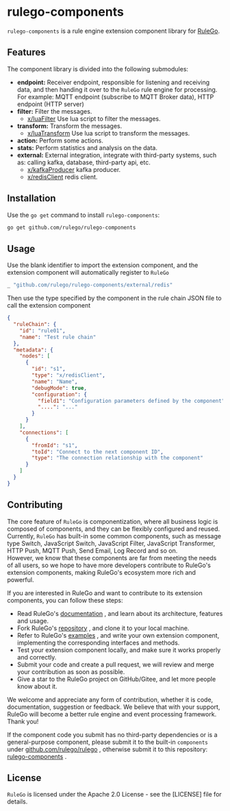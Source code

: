 # rulego-components

`rulego-components` is a rule engine extension component library for [RuleGo](https://github.com/rulego/rulego).

## Features
The component library is divided into the following submodules:
* **endpoint:** Receiver endpoint, responsible for listening and receiving data, and then handing it over to the `RuleGo` rule engine for processing. For example: MQTT endpoint (subscribe to MQTT Broker data), HTTP endpoint (HTTP server)
* **filter:** Filter the messages.
    - [x/luaFilter](/filter/lua_filter.go) Use lua script to filter the messages.
* **transform:** Transform the messages.
    - [x/luaTransform](/transform/lua_transform.go) Use lua script to transform the messages.
* **action:** Perform some actions.
* **stats:** Perform statistics and analysis on the data.
* **external:** External integration, integrate with third-party systems, such as: calling kafka, database, third-party api, etc.
    - [x/kafkaProducer](/external/kafka/kafka_producer.go) kafka producer.
    - [x/redisClient](/external/redis/redis_client.go) redis client.

## Installation

Use the `go get` command to install `rulego-components`:

```bash
go get github.com/rulego/rulego-components
```

## Usage

Use the blank identifier to import the extension component, and the extension component will automatically register to `RuleGo`
```go
_ "github.com/rulego/rulego-components/external/redis"
```

Then use the type specified by the component in the rule chain JSON file to call the extension component
```json
{
  "ruleChain": {
    "id": "rule01",
    "name": "Test rule chain"
  },
  "metadata": {
    "nodes": [
      {
        "id": "s1",
        "type": "x/redisClient",
        "name": "Name",
        "debugMode": true,
        "configuration": {
          "field1": "Configuration parameters defined by the component",
          "....": "..."
        }
      }
    ],
    "connections": [
      {
        "fromId": "s1",
        "toId": "Connect to the next component ID",
        "type": "The connection relationship with the component"
      }
    ]
  }
}
```

## Contributing

The core feature of `RuleGo` is componentization, where all business logic is composed of components, and they can be flexibly configured and reused. Currently, `RuleGo` has built-in some common components, such as message type Switch, JavaScript Switch, JavaScript Filter, JavaScript Transformer, HTTP Push, MQTT Push, Send Email, Log Record and so on.      
However, we know that these components are far from meeting the needs of all users, so we hope to have more developers contribute to RuleGo's extension components, making RuleGo's ecosystem more rich and powerful.     

If you are interested in RuleGo and want to contribute to its extension components, you can follow these steps:

- Read RuleGo's [documentation](https://rulego.cc)  , and learn about its architecture, features and usage.
- Fork RuleGo's [repository](https://github.com/rulego/rulego)  , and clone it to your local machine.
- Refer to RuleGo's [examples](https://github.com/rulego/rulego/tree/main/components) , and write your own extension component, implementing the corresponding interfaces and methods.
- Test your extension component locally, and make sure it works properly and correctly.
- Submit your code and create a pull request, we will review and merge your contribution as soon as possible.
- Give a star to the RuleGo project on GitHub/Gitee, and let more people know about it.

We welcome and appreciate any form of contribution, whether it is code, documentation, suggestion or feedback. We believe that with your support, RuleGo will become a better rule engine and event processing framework. Thank you!

If the component code you submit has no third-party dependencies or is a general-purpose component, please submit it to the built-in `components` under [github.com/rulego/rulego](https://github.com/rulego/rulego) , otherwise submit it to this repository: [rulego-components](https://github.com/rulego/rulego-components) .

## License

`RuleGo` is licensed under the Apache 2.0 License - see the [LICENSE] file for details.
